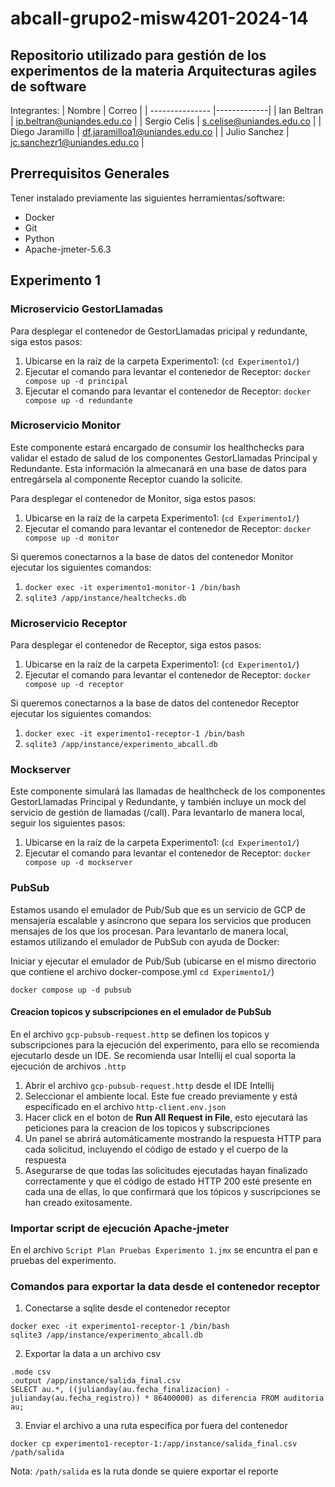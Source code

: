 # abcall-grupo2-misw4201-2024-14
## Repositorio utilizado para gestión de los experimentos de la materia Arquitecturas agiles de software

Integrantes:
| Nombre          | Correo |
| --------------- |-------------|
| Ian Beltran     | ip.beltran@uniandes.edu.co |
| Sergio Celis    | s.celise@uniandes.edu.co |
| Diego Jaramillo | df.jaramilloa1@uniandes.edu.co |
| Julio Sanchez   | jc.sanchezr1@uniandes.edu.co |

## Prerrequisitos Generales
Tener instalado previamente las siguientes herramientas/software:

- Docker
- Git
- Python
- Apache-jmeter-5.6.3

## Experimento 1

### Microservicio GestorLlamadas

Para desplegar el contenedor de GestorLlamadas pricipal y redundante, siga estos pasos:

1. Ubicarse en la raíz de la carpeta Experimento1: (`cd Experimento1/`)
2. Ejecutar el comando para levantar el contenedor de Receptor: `docker compose up -d principal`
3. Ejecutar el comando para levantar el contenedor de Receptor: `docker compose up -d redundante`

### Microservicio Monitor

Este componente estará encargado de consumir los healthchecks para validar el estado de salud de los componentes GestorLlamadas Principal y Redundante. Esta información la almecanará en una base de datos para entregársela al componente Receptor cuando la solicite.

Para desplegar el contenedor de Monitor, siga estos pasos:

1. Ubicarse en la raíz de la carpeta Experimento1: (`cd Experimento1/`)
2. Ejecutar el comando para levantar el contenedor de Receptor: `docker compose up -d monitor`

Si queremos conectarnos a la base de datos del contenedor Monitor ejecutar los siguientes comandos:
1. `docker exec -it experimento1-monitor-1 /bin/bash`
2. `sqlite3 /app/instance/healtchecks.db`


### Microservicio Receptor

Para desplegar el contenedor de Receptor, siga estos pasos:

1. Ubicarse en la raíz de la carpeta Experimento1: (`cd Experimento1/`)
2. Ejecutar el comando para levantar el contenedor de Receptor: `docker compose up -d receptor`

Si queremos conectarnos a la base de datos del contenedor Receptor ejecutar los siguientes comandos:
1. `docker exec -it experimento1-receptor-1 /bin/bash`
2. `sqlite3 /app/instance/experimento_abcall.db`

### Mockserver
Este componente simulará las llamadas de healthcheck de los componentes GestorLlamadas Principal y Redundante, y también incluye un mock del servicio de gestión de llamadas (/call).
Para levantarlo de manera local, seguir los siguientes pasos:

1. Ubicarse en la raíz de la carpeta Experimento1: (`cd Experimento1/`)
2. Ejecutar el comando para levantar el contenedor de Receptor: `docker compose up -d mockserver`

### PubSub
Estamos usando el emulador de Pub/Sub que es un servicio de GCP de mensajería escalable y asíncrono que separa los servicios que producen mensajes de los que los procesan.
Para levantarlo de manera local, estamos utilizando el emulador de PubSub con ayuda de Docker:

Iniciar y ejecutar el emulador de Pub/Sub (ubicarse en el mismo directorio que contiene el archivo docker-compose.yml `cd Experimento1/`)

`docker compose up -d pubsub`

#### Creacion topicos y subscripciones en el emulador de PubSub

En el archivo `gcp-pubsub-request.http` se definen los topicos y subscripciones para la ejecución del experimento, para ello se recomienda ejecutarlo desde un IDE.
Se recomienda usar Intellij el cual soporta la ejecución de archivos `.http`

1. Abrir el archivo `gcp-pubsub-request.http` desde el IDE Intellij
2. Seleccionar el ambiente local. Este fue creado previamente y está especificado en el archivo `http-client.env.json`
3. Hacer click en el boton de **Run All Request in File**, esto ejecutará las peticiones para la creacion de los topicos y subscripciones
4. Un panel se abrirá automáticamente mostrando la respuesta HTTP para cada solicitud, incluyendo el código de estado y el cuerpo de la respuesta
5. Asegurarse de que todas las solicitudes ejecutadas hayan finalizado correctamente y que el código de estado HTTP 200 esté presente en cada una de ellas, lo que confirmará que los tópicos y suscripciones se han creado exitosamente.

### Importar script de ejecución Apache-jmeter

En el archivo `Script Plan Pruebas Experimento 1.jmx` se encuntra el pan e pruebas del experimento.

### Comandos para exportar la data desde el contenedor receptor

1. Conectarse a sqlite desde el contenedor receptor

```
docker exec -it experimento1-receptor-1 /bin/bash
sqlite3 /app/instance/experimento_abcall.db
```

2. Exportar la data a un archivo csv

```
.mode csv
.output /app/instance/salida_final.csv
SELECT au.*, ((julianday(au.fecha_finalizacion) - julianday(au.fecha_registro)) * 86400000) as diferencia FROM auditoria au;
```

3. Enviar el archivo a una ruta especifica por fuera del contenedor
```
docker cp experimento1-receptor-1:/app/instance/salida_final.csv /path/salida
```
Nota: `/path/salida` es la ruta donde se quiere exportar el reporte